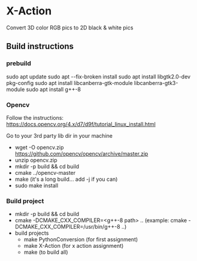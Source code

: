 # X-Action
Convert 3D color RGB pics to 2D black & white pics

## Build instructions
### prebuild
sudo apt update
sudo apt --fix-broken install
sudo apt install libgtk2.0-dev pkg-config
sudo apt install libcanberra-gtk-module libcanberra-gtk3-module
sudo apt install g++-8

### Opencv
Follow the instructions: https://docs.opencv.org/4.x/d7/d9f/tutorial_linux_install.html

Go to your 3rd party lib dir in your machine
* wget -O opencv.zip https://github.com/opencv/opencv/archive/master.zip
* unzip opencv.zip
* mkdir -p build && cd build
* cmake  ../opencv-master
* make (it's a long build... add -j<num> if you can)
* sudo make install

### Build project
* mkdir -p build && cd build
* cmake -DCMAKE_CXX_COMPILER=<g++-8 path> .. (example: cmake -DCMAKE_CXX_COMPILER=/usr/bin/g++-8 ..)
* build projects
  * make PythonConversion (for first assignment)
  * make X-Action (for x action assignment)
  * make (to build all)